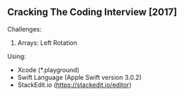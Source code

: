 Cracking The Coding Interview [2017]
------------------------------------
Challenges:
1. Arrays: Left Rotation

Using: 
- Xcode (*.playground)
- Swift Language (Apple Swift version 3.0.2)
- StackEdit.io (https://stackedit.io/editor)

